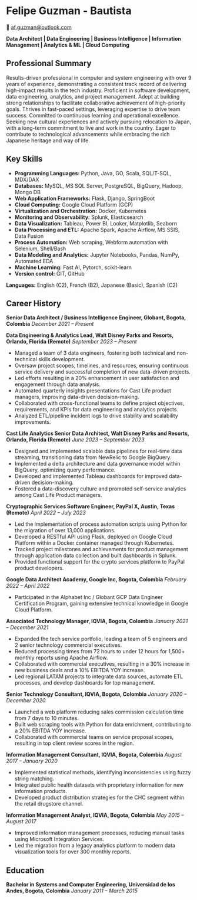 # Felipe Guzman - Bautista
📧 af.guzman@outlook.com

**Data Architect | Data Engineering | Business Intelligence | Information Management | Analytics & ML | Cloud Computing**

## Professional Summary
Results-driven professional in computer and system engineering with over 9 years of experience, demonstrating a consistent track record of delivering high-impact results in the tech industry. Proficient in software development, data engineering, analytics, and project management. Adept at building strong relationships to facilitate collaborative achievement of high-priority goals. Thrives in fast-paced settings, leveraging expertise to drive team success. Committed to continuous learning and operational excellence. Seeking new cultural experiences and actively pursuing relocation to Japan, with a long-term commitment to live and work in the country. Eager to contribute to technological advancements while embracing the rich Japanese heritage and way of life.

## Key Skills
- **Programming Languages:** Python, Java, GO, Scala, SQL/T-SQL, MDX/DAX
- **Databases:** MySQL, MS SQL Server, PostgreSQL, BigQuery, Hadoop, Mongo DB
- **Web Application Frameworks:** Flask, Django, SpringBoot
- **Cloud Computing:** Google Cloud Platform (GCP)
- **Virtualization and Orchestration:** Docker, Kubernetes
- **Monitoring and Observability:** Splunk, Elasticsearch
- **Data Visualization:** Tableau, Power BI, Looker, Matplotlib, Seaborn
- **Data Processing and ETL:** Apache Spark, Apache Airflow, MS SSIS, Data Fusion 
- **Process Automation:** Web scraping, Webform automation with Selenium, Shell/Bash
- **Data Modeling and Analytics:** Jupyter Notebooks, Pandas, NumPy, Automated EDA
- **Machine Learning:** Fast AI, Pytorch, scikit-learn
- **Version control:** GIT, GitHub

**Languages:** English (C2), French (B2), Japanese (Basic), Spanish (C2)

## Career History

**Senior Data Architect / Business Intelligence Engineer, Globant, Bogota, Colombia**
*December 2021 – Present*

**Data Engineering & Analytics Lead, Walt Disney Parks and Resorts, Orlando, Florida (Remote)**
*September 2023 – Present*
- Managed a team of 3 data engineers, fostering both technical and non-technical skills development.
- Oversaw project scopes, timelines, and resources, ensuring continuous service delivery and successful completion of new data-driven projects.
- Led efforts resulting in a 20% enhancement in user satisfaction and engagement through data analysis.
- Automated quarterly insights presentations for Cast Life product managers, improving data-driven decision-making.
- Collaborated with cross-functional teams to define project objectives, requirements, and KPIs for data engineering and analytics projects.
- Analyzed ETL/pipeline incident logs to drive stability and scalability improvements.

**Cast Life Analytics Senior Data Architect, Walt Disney Parks and Resorts, Orlando, Florida (Remote)**
*June 2023 – September 2023*
- Designed and implemented scalable data pipelines for real-time data streaming, transitioning data from NewRelic to Google BigQuery.
- Implemented a delta architecture and data governance model within BigQuery, optimizing query performance.
- Developed and implemented Tableau dashboards for improved data-driven decision-making.
- Fostered a data-discovery culture and promoted self-service analytics among Cast Life Product managers.

**Cryptographic Services Software Engineer, PayPal X, Austin, Texas (Remote)**
*April 2022 – July 2023*
- Led the implementation of process automation scripts using Python for the migration of over 13,000 applications.
- Developed a RESTful API using Flask, deployed on Google Cloud Platform within a Docker container managed through Kubernetes.
- Tracked project milestones and achievements for product management through application data collection and built dashboards in Splunk.
- Provided functional support for the crypto services platform to PayPal product developers.

**Google Data Architect Academy, Google Inc, Bogota, Colombia**
*February 2022 – April 2022*
- Participated in the Alphabet Inc / Globant GCP Data Engineer Certification Program, gaining extensive technical knowledge in Google Cloud Platform.

**Associated Technology Manager, IQVIA, Bogota, Colombia**
*January 2021 – December 2021*
- Expanded the tech service portfolio, leading a team of 5 engineers and 2 senior technology commercial executives.
- Reduced processing times from 72 hours to under 12 hours for 1,500+ monthly reports using Apache Airflow.
- Collaborated with commercial executives, resulting in a 30% increase in new business deals and a 10% EBITDA YOY increase.
- Led regional LATAM projects to integrate data sources, automate ETL processes, and develop dashboards for top management.

**Senior Technology Consultant, IQVIA, Bogota, Colombia**
*January 2020 – December 2020*
- Launched a web platform reducing sales commission calculation time from 7 days to 10 minutes.
- Built web scraping tools with Python for data enrichment, contributing to a 20% EBITDA YOY increase.
- Collaborated with commercial teams on service proposal scopes, resulting in top client review scores in the region.

**Information Management Consultant, IQVIA, Bogota, Colombia**
*August 2017 – January 2020*
- Implemented statistical methods, identifying inconsistencies using fuzzy string matching.
- Integrated public health datasets with proprietary information for new information products.
- Developed product distribution strategies for the CHC segment within the retail drugstore channel.

**Information Management Analyst, IQVIA, Bogota, Colombia**
*May 2015 – August 2017*
- Improved information management processes, reducing manual tasks using Microsoft Integration Services.
- Led the migration from a legacy analytics platform to modern data visualization tools for over 300 monthly reports.

## Education
**Bachelor in Systems and Computer Engineering, Universidad de los Andes, Bogota, Colombia**
*January 2011 – March 2015*
